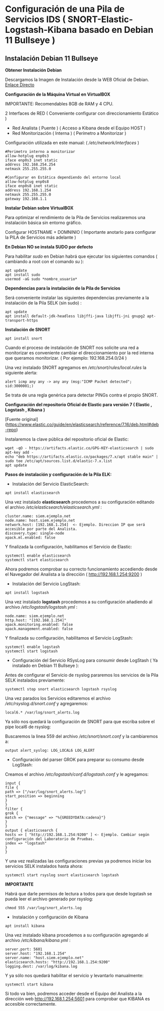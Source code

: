 # Configuración de una Pila de Servicios IDS ( SNORT-Elastic-Logstash-Kibana basado en Debian 11 Bullseye ) #

## Instalación Debian 11 Bullseye ##

**Obtener Instalación Debian**

Descargamos la Imagen de Instalación desde la WEB Oficial de Debian. [Enlace Directo](https://cdimage.debian.org/debian-cd/current/amd64/iso-cd/debian-11.2.0-amd64-netinst.iso)

**Configuración de la Máquina Virtual en VirtualBOX**

IMPORTANTE: Recomendables 8GB de RAM y 4 CPU.

2 Interfaces de RED ( Conveniente configurar con direccionamiento Estático )
 - Red Analista ( Puente )  ( Acceso a Kibana desde el Equipo HOST )
 - Red Monitorización ( Interna ) ( Perímetro a Monitorizar )

Configuración utilizada en este manual: ( */etc/network/interfaces* )

```
#Perimetro interno a monitorizar
allow-hotplug enp0s3
iface enp0s3 inet static
address 192.168.254.254
netmask 255.255.255.0

#Configurar en Estática dependiendo del entorno local
allow-hotplug enp0s8
iface enp0s8 inet static
address 192.168.1.254
netmask 255.255.255.0
gateway 192.168.1.1
```

**Instalar Debian sobre VirtualBOX**

Para optimizar el rendimiento de la Pila de Servicios realizaremos una instalación básica sin entorno gráfico.

Configurar HOSTNAME + DOMNINIO ( Importante anotarlo para configurar la PILA de Servicios más adelante )

**En Debian NO se instala SUDO por defecto**

Para habilitar *sudo* en Debian habrá que ejecutar los siguientes comandos ( cambiando a root con el comando *su* ):

```
apt update
apt install sudo
usermod -aG sudo *nombre_usuario*
```

**Dependencias para la instalación de la Pila de Servicios**

Será conveniente instalar las siguientes dependencias previamente a la instalación de la Pila SELK (sin sudo) :

```
apt update
apt install default-jdk-headless libjffi-java libjffi-jni gnupg2 apt-transport-https
```

**Instalación de SNORT**

```
apt install snort
```

Cuando el proceso de instalación de SNORT nos solicite una red a monitorizar es conveniente cambiar el direccionamiento por la red interna que queramos monitorizar. ( Por ejemplo: 192.168.254.0/24 )

Una vez instalado SNORT agregamos en */etc/snort/rules/local.rules* la siguiente alerta:

```
alert icmp any any -> any any (msg:"ICMP Packet detected"; sid:3000001;)
```

Se trata de una regla genérica para detectar PINGs contra el propio SNORT.

**Configuración del repositorio Oficial de Elastic para versión 7 ( Elastic , Logstash , Kibana )**

[Fuente original] (https://www.elastic.co/guide/en/elasticsearch/reference/7.16/deb.html#deb-repo)

Instalaremos la clave pública del repositorio oficial de Elastic:

```
wget -qO - https://artifacts.elastic.co/GPG-KEY-elasticsearch | sudo apt-key add -
echo "deb https://artifacts.elastic.co/packages/7.x/apt stable main" | sudo tee /etc/apt/sources.list.d/elastic-7.x.list
apt update
```

**Pasos de instalación y configuración de la Pila ELK:**

- Instalación del Servicio ElasticSearch:

```
apt install elasticsearch
```

Una vez instalado **elasticsearch** procedemos a su configuración editando el archivo */etc/elasticsearch/elasticsearch.yml* :

```
cluster.name: siem.ejemplo.net 
node.name: host.siem.ejemplo.net
network.host: [192.168.1.254]  <- Ejemplo. Direccion IP que será accesible por parte del Analista.
discovery.type: single-node
xpack.ml.enabled: false
```

Y finalizada la configuración, habilitamos el Servicio de Elastic:

```
systemctl enable elasticsearch
systemctl start elasticsearch
```

Ahora podremos comprobar su correcto funcionamiento accediendo desde el Navegador del Analista a la dirección ( http://192.168.1.254:9200 )

- Instalación del Servicio LogStash:

```
apt install logstash
```

Una vez instalado **logstash** procedemos a su configuración añadiendo al archivo */etc/logstash/logstash.yml* :

```
node.name: siem.ejemplo.net
http.host: "[192.168.1.254]"
xpack.monitoring.enabled: false
xpack.management.enabled: false
```

Y finalizada su configuración, habilitamos el Servicio LogStash:

```
systemctl enable logstash 
systemctl start logstash
```

- Configuración del Servicio RSysLog para consumir desde LogStash ( Ya instalado en Debian 11 Bullseye ):

Antes de configurar el Servicio de rsyslog pararemos los servicios de la Pila SELK instalados previamente:

```
systemctl stop snort elasticsearch logstash rsyslog
```

Una vez parados los Servicios editaremos el archivo */etc/rsyslog.d/snort.conf* y agregaremos:

```
local6.* /var/log/snort_alerts.log
```

Ya sólo nos quedará la configuración de SNORT para que escriba sobre el pipe local6 de rsyslog:

Buscaremos la linea 559 del archivo */etc/snort/snort.conf* y la cambiaremos a:

```
output alert_syslog: LOG_LOCAL6 LOG_ALERT
```

- Configuración del parser GROK para preparar su consumo desde LogStash:

Creamos el archivo */etc/logstash/conf.d/logstash.conf* y le agregamos:

```
input {
file {
path => ["/var/log/snort_alerts.log"]
start_position => beginning
}
}
filter {
grok {
match => {"message" => "%{GREEDYDATA:cadena}"}
}
}
output { elasticsearch {
hosts => [ "http://192.168.1.254:9200" ] <- Ejemplo. Cambiar según configuración del Laboratorio de Pruebas.
index => "logstash"
}
}
```

Y una vez realizadas las configuraciones previas ya podremos iniciar los servicios SELK instalados hasta ahora:

```
systemctl start rsyslog snort elasticsearch logstash 

```

**IMPORTANTE**

Habrá que darle permisos de lectura a todos para que desde logstash se pueda leer el archivo generado por rsyslog:

```
chmod 555 /var/log/snort_alerts.log
```

- Instalación y configuración de Kibana

```
apt install kibana
```

Una vez instalado kibana procedemos a su configuración agregando al archivo */etc/kibana/kibana.yml* :

```
server.port: 5601
server.host: "192.168.1.254"
server.name: "host.siem.ejemplo.net"
elasticsearch.hosts: "http://192.168.1.254:9200"
logging.dest: /var/log/kibana.log
```

Y ya sólo nos quedará habilitar el servicio y levantarlo manualmente:

```
systemctl start kibana
```

Si todo va bien, podremos acceder desde el Equipo del Analista a la dirección web http://192.168.1.254:5601 para comprobar que KIBANA es accesible correctamente.
